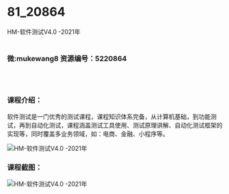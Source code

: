 # 81_20864
HM-软件测试V4.0 -2021年
<br/></br>
<h3>微:mukewang8 资源编号：5220864</h3>
<br/></br>
<h3>课程介绍：</h3>
<p><a title="查看与 软件测试 相关的文章" target="_blank">软件测试</a>是一门优秀的测试课程，课程知识体系完备，从计算机基础，到功能测试，再到自动化测试，课程涵盖测试工具使用、测试原理讲解、自动化测试框架的实现等，同时覆盖多业务领域，如：电商、金融、小程序等。</p>
<p><img src="https://www.ko996.com/wp-content/uploads/img/2021/08/1-61-300x206.png" alt="HM-软件测试V4.0 -2021年"></p>
<div class="info-desc">
<h3>课程截图：</h3>
<p><img src="https://www.ko996.com/wp-content/uploads/img/2021/08/2-61.png" alt="HM-软件测试V4.0 -2021年"></p>


			
</div>
